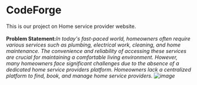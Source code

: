 # CodeForge
This is our project on Home service provider website. <br><br>
<b>Problem Statement:</b><i>In today's fast-paced world, homeowners often require various services such as plumbing, electrical work, cleaning, and home maintenance. The convenience and reliability of accessing these services are crucial for maintaining a comfortable living environment. However, many homeowners face significant challenges due to the absence of a dedicated home service providers platform.
Homeowners lack a centralized platform to find, book, and manage home service providers. 
![image](https://github.com/user-attachments/assets/3aa9e57e-517e-4b44-bc76-df0912e4335a)</i>


